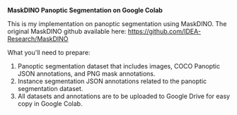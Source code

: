 **MaskDINO Panoptic Segmentation on Google Colab**

This is my implementation on panoptic segmentation using MaskDINO. The original MaskDINO github available here: https://github.com/IDEA-Research/MaskDINO

What you'll need to prepare:
1. Panoptic segmentation dataset that includes images, COCO Panoptic JSON annotations, and PNG mask annotations.
2. Instance segmentation JSON annotations related to the panoptic segmentation dataset.
3. All datasets and annotations are to be uploaded to Google Drive for easy copy in Google Colab.
